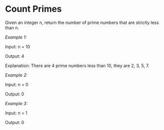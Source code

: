 # Count Primes

Given an integer n, return the number of prime numbers that are strictly less than n.

*Example 1:*

Input: n = 10

Output: 4

Explanation: There are 4 prime numbers less than 10, they are 2, 3, 5, 7.

*Example 2:*

Input: n = 0

Output: 0

*Example 3:*

Input: n = 1

Output: 0
